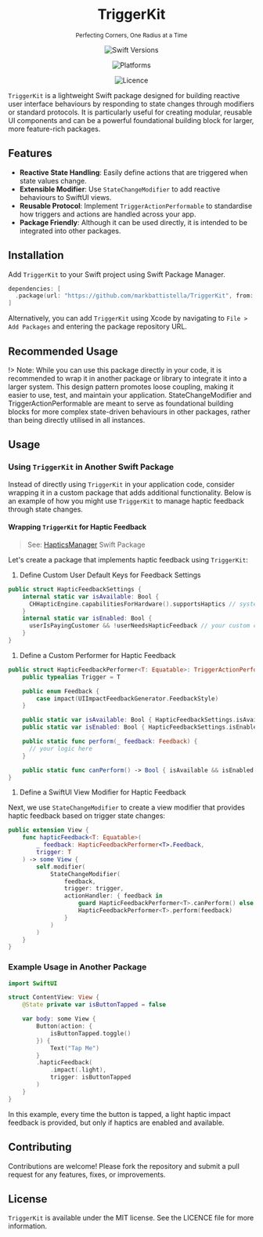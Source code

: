 <!-- markdownlint-disable MD033 MD041 -->
<div align="center">

# TriggerKit

<small>Perfecting Corners, One Radius at a Time</small>

![Swift Versions](https://img.shields.io/endpoint?url=https%3A%2F%2Fswiftpackageindex.com%2Fapi%2Fpackages%2Fmarkbattistella%2FTriggerKit%2Fbadge%3Ftype%3Dswift-versions)

![Platforms](https://img.shields.io/endpoint?url=https%3A%2F%2Fswiftpackageindex.com%2Fapi%2Fpackages%2Fmarkbattistella%2FTriggerKit%2Fbadge%3Ftype%3Dplatforms)

![Licence](https://img.shields.io/badge/Licence-MIT-white?labelColor=blue&style=flat)

</div>

`TriggerKit` is a lightweight Swift package designed for building reactive user interface behaviours by responding to state changes through modifiers or standard protocols. It is particularly useful for creating modular, reusable UI components and can be a powerful foundational building block for larger, more feature-rich packages.

## Features

- **Reactive State Handling**: Easily define actions that are triggered when state values change.
- **Extensible Modifier**: Use `StateChangeModifier` to add reactive behaviours to SwiftUI views.
- **Reusable Protocol**: Implement `TriggerActionPerformable` to standardise how triggers and actions are handled across your app.
- **Package Friendly**: Although it can be used directly, it is intended to be integrated into other packages.

## Installation

Add `TriggerKit` to your Swift project using Swift Package Manager.

```swift
dependencies: [
  .package(url: "https://github.com/markbattistella/TriggerKit", from: "1.0.0")
]
```

Alternatively, you can add `TriggerKit` using Xcode by navigating to `File > Add Packages` and entering the package repository URL.

## Recommended Usage

!> Note: While you can use this package directly in your code, it is recommended to wrap it in another package or library to integrate it into a larger system. This design pattern promotes loose coupling, making it easier to use, test, and maintain your application. StateChangeModifier and TriggerActionPerformable are meant to serve as foundational building blocks for more complex state-driven behaviours in other packages, rather than being directly utilised in all instances.

## Usage

### Using `TriggerKit` in Another Swift Package

Instead of directly using `TriggerKit` in your application code, consider wrapping it in a custom package that adds additional functionality. Below is an example of how you might use `TriggerKit` to manage haptic feedback through state changes.

#### Wrapping `TriggerKit` for Haptic Feedback

> See: [HapticsManager](https://github.com/markbattistella/HapticsManager) Swift Package

Let's create a package that implements haptic feedback using `TriggerKit`:

1. Define Custom User Default Keys for Feedback Settings

  ```swift
  public struct HapticFeedbackSettings {
      internal static var isAvailable: Bool { 
        CHHapticEngine.capabilitiesForHardware().supportsHaptics // system level checks
      }
      internal static var isEnabled: Bool { 
        userIsPayingCustomer && !userNeedsHapticFeedback // your custom checks
      }
  }
  ```

1. Define a Custom Performer for Haptic Feedback

  ```swift
  public struct HapticFeedbackPerformer<T: Equatable>: TriggerActionPerformable, FeedbackSettingsConfigurable {
      public typealias Trigger = T

      public enum Feedback {
          case impact(UIImpactFeedbackGenerator.FeedbackStyle)
      }

      public static var isAvailable: Bool { HapticFeedbackSettings.isAvailable }
      public static var isEnabled: Bool { HapticFeedbackSettings.isEnabled }

      public static func perform(_ feedback: Feedback) {
        // your logic here
      }

      public static func canPerform() -> Bool { isAvailable && isEnabled }
  }
  ```

1. Define a SwiftUI View Modifier for Haptic Feedback

  Next, we use `StateChangeModifier` to create a view modifier that provides haptic feedback based on trigger state changes:

  ```swift
  public extension View {
      func hapticFeedback<T: Equatable>(
          _ feedback: HapticFeedbackPerformer<T>.Feedback,
          trigger: T
      ) -> some View {
          self.modifier(
              StateChangeModifier(
                  feedback,
                  trigger: trigger,
                  actionHandler: { feedback in
                      guard HapticFeedbackPerformer<T>.canPerform() else { return }
                      HapticFeedbackPerformer<T>.perform(feedback)
                  }
              )
          )
      }
  }
  ```

### Example Usage in Another Package

```swift
import SwiftUI

struct ContentView: View {
    @State private var isButtonTapped = false

    var body: some View {
        Button(action: {
            isButtonTapped.toggle()
        }) {
            Text("Tap Me")
        }
        .hapticFeedback(
            .impact(.light),
            trigger: isButtonTapped
        )
    }
}
```

In this example, every time the button is tapped, a light haptic impact feedback is provided, but only if haptics are enabled and available.

## Contributing

Contributions are welcome! Please fork the repository and submit a pull request for any features, fixes, or improvements.

## License

`TriggerKit` is available under the MIT license. See the LICENCE file for more information.
